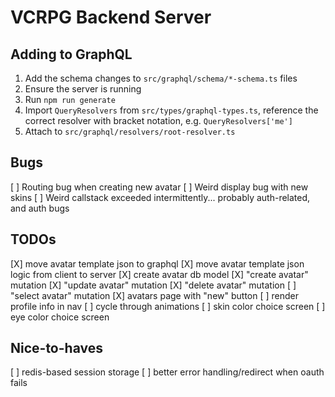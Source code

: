 # VCRPG Backend Server

## Adding to GraphQL

1. Add the schema changes to `src/graphql/schema/*-schema.ts` files
1. Ensure the server is running
1. Run `npm run generate`
1. Import `QueryResolvers` from `src/types/graphql-types.ts`, reference the correct resolver with bracket notation, e.g. `QueryResolvers['me']`
1. Attach to `src/graphql/resolvers/root-resolver.ts`

## Bugs

[ ] Routing bug when creating new avatar
[ ] Weird display bug with new skins
[ ] Weird callstack exceeded intermittently... probably auth-related, and auth bugs

## TODOs

[X] move avatar template json to graphql
[X] move avatar template json logic from client to server
[X] create avatar db model
[X] "create avatar" mutation
[X] "update avatar" mutation
[X] "delete avatar" mutation
[ ] "select avatar" mutation
[X] avatars page with "new" button
[ ] render profile info in nav
[ ] cycle through animations
[ ] skin color choice screen
[ ] eye color choice screen

## Nice-to-haves

[ ] redis-based session storage
[ ] better error handling/redirect when oauth fails
